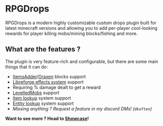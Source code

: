 # RPGDrops

RPGDrops is a modern highly customizable custom drops plugin built for latest minecraft versions and allowing you to 
add per-player cool-looking rewards for player killing mobs/mining blocks/fishing and more.

## What are the features ?

The plugin is very feature-rich and configurable, but there are some main things that it can do:

* [ItemsAdder](https://itemsadder.devs.beer/)/[Oraxen](https://oraxen.com/) blocks support
* [Libreforge effects system](https://plugins.auxilor.io/effects/configuring-an-effect) support
* Requiring % damage dealt to get a reward
* [LevelledMobs](https://www.spigotmc.org/resources/levelledmobs.74304/) support
* [Item lookup](https://plugins.auxilor.io/all-plugins/the-item-lookup-system) system support
* [Entity lookup](https://plugins.auxilor.io/all-plugins/the-entity-lookup-system) system support
* *Missing anything ? Request a feature in my discord DMs! (`dkoften`)*

**Want to see more ? Head to [Showcase](Showcase.md)!**

